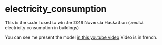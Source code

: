 # electricity_consumption
This is the code I used to win the 2018 Novencia Hackathon (predict electricity consumption in buildings)

You can see me present the model [in this youtube video](https://www.youtube.com/watch?v=1ScXFW6rhVw&t=1232s) Video is in french.
